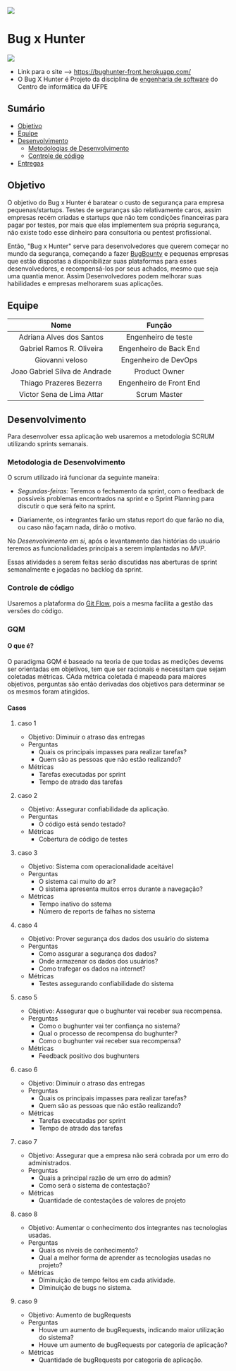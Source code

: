 
![](https://img.shields.io/badge/Status-Under%20Development-green)


# Bug x Hunter

[![](http://files.softicons.com/download/culture-icons/anime-icons-i-ii-by-samir-chajia/png/128x128/Hunter%20x%20Hunter.png)](#)

- Link para o site --> https://bughunter-front.herokuapp.com/
- O Bug X Hunter é Projeto da disciplina de [engenharia de software](https://github.com/IF977/if977) do Centro de informática da UFPE

## Sumário

* [Objetivo](#Objetivo)
* [Equipe](#Equipe)
* [Desenvolvimento](#Desenvolvimento)
    * [Metodologias de Desenvolvimento](#metodologia-de-desenvolvimento)
    * [Controle de código](#controle-de-código)
* [Entregas](https://github.com/vsla/BugHunter/blob/master/docs/iteracoes.md)

## Objetivo

O objetivo do Bug x Hunter é baratear o custo de segurança para empresa pequenas/startups. Testes de seguranças são relativamente caros, assim empresas recém criadas e startups que não tem condições financeiras para pagar por testes, por mais que elas implementem sua própria segurança, não existe todo esse dinheiro para consultoria ou pentest profissional.

Então, "Bug x Hunter" serve para desenvolvedores que querem começar no mundo da segurança, começando a fazer [BugBounty](https://github.com/vsla/teste/wiki/Bug-x-Hunter-Wiki) e  pequenas empresas que estão dispostas a disponibilizar suas plataformas para esses desenvolvedores, e recompensá-los por seus achados, mesmo que seja uma quantia menor. Assim Desenvolvedores podem melhorar suas habilidades e empresas melhorarem suas aplicações.

## Equipe

| Nome| Função |
| :-: | :-------------------------: |
|  Adriana Alves dos Santos  | Engenheiro de teste |
|  Gabriel Ramos R. Oliveira  | Engenheiro de Back End |
|  Giovanni veloso  | Engenheiro de DevOps |
| Joao Gabriel Silva de Andrade  | Product Owner |
| Thiago Prazeres Bezerra  | Engenheiro de Front End |
|  Victor Sena de Lima Attar  | Scrum Master |

## Desenvolvimento

Para desenvolver essa aplicação web usaremos a metodologia SCRUM utilizando sprints semanais.

### Metodologia de Desenvolvimento

O scrum utilizado irá funcionar da seguinte maneira:

* *Segundas-feiras:* Teremos o fechamento da sprint, com o feedback de possíveis problemas encontrados na sprint e o Sprint Planning para discutir o que será feito na sprint.

* Diariamente, os integrantes farão um status report do que farão no dia, ou caso não façam nada, dirão o motivo.

No *Desenvolvimento em si*, após o levantamento das histórias do usuário teremos as funcionalidades principais a serem implantadas no *MVP*.

Essas atividades a serem feitas serão discutidas nas aberturas de sprint semanalmente e jogadas no backlog da sprint.

### Controle de código

Usaremos a plataforma do [Git Flow](https://medium.com/trainingcenter/utilizando-o-fluxo-git-flow-e63d5e0d5e04), pois a mesma facilita a gestão das versões do código.

### GQM

#### O que é?

O paradigma GQM é baseado na teoria de que todas as medições devems ser orientadas em objetivos, tem que ser racionais e necessitam que sejam coletadas métricas. CAda métrica coletada é mapeada para maiores objetivos, perguntas são então derivadas dos objetivos para determinar se os mesmos foram atingidos.

#### Casos

1. caso 1
    * Objetivo: Diminuir o atraso das entregas
    * Perguntas
        * Quais os principais impasses para realizar tarefas?
        * Quem são as pessoas que não estão realizando?
    * Métricas
        * Tarefas executadas por sprint
        * Tempo de atrado das tarefas
2. caso 2
    * Objetivo: Assegurar confiabilidade da aplicação.
    * Perguntas
        * O código está sendo testado?
    * Métricas
        * Cobertura de código de testes

3. caso 3
    * Objetivo: Sistema com operacionalidade aceitável
    * Perguntas
        * O sistema cai muito do ar?
        * O sistema apresenta muitos erros durante a navegação?
    * Métricas
        * Tempo inativo do sstema
        * Número de reports de falhas no sistema

4. caso 4
    * Objetivo: Prover segurança dos dados dos usuário do sistema
    * Perguntas
        * Como assgurar a segurança dos dados?
        * Onde armazenar os dados dos usuários?
        * Como trafegar os dados na internet?
    * Métricas
        * Testes assegurando confiabilidade do sistema

5. caso 5
    * Objetivo: Assegurar que o bughunter vai receber sua recompensa.
    * Perguntas
        * Como o bughunter vai ter confiança no sistema?
        * Qual o processo de recompensa do bughunter?
        * Como o bughunter vai receber sua recompensa?
    * Métricas
        * Feedback positivo dos bughunters

6. caso 6
    * Objetivo: Diminuir o atraso das entregas
    * Perguntas
        * Quais os principais impasses para realizar tarefas?
        * Quem são as pessoas que não estão realizando?
    * Métricas
        * Tarefas executadas por sprint
        * Tempo de atrado das tarefas

7. caso 7
    * Objetivo: Assegurar que a empresa não será cobrada por um erro do administrados.
    * Perguntas
        * Quais a principal razão de um erro do admin?
        * Como será o sistema de contestação?
    * Métricas
        * Quantidade de contestações de valores de projeto

8. caso 8
    * Objetivo: Aumentar o conhecimento dos integrantes nas tecnologias usadas.
    * Perguntas
        * Quais os níveis de conhecimento?
        * Qual a melhor forma de aprender as tecnologias usadas no projeto?
    * Métricas
        * Diminuição de tempo feitos em cada atividade.
        * DIminuição de bugs no sistema.

9. caso 9
    * Objetivo: Aumento de bugRequests
    * Perguntas
        * Houve um aumento de bugRequests, indicando maior utilização do sistema?
        * Houve um aumento de bugRequests por categoria de aplicação?
    * Métricas
        * Quantidade de bugRequests por categoria de aplicação.
